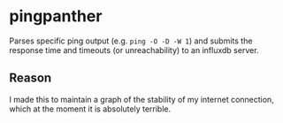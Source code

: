 # pingpanther

Parses specific ping output (e.g. `ping -O -D -W 1`) and submits the response time and timeouts (or unreachability) to an influxdb server.

## Reason

I made this to maintain a graph of the stability of my internet connection, which at the moment it is absolutely terrible.
